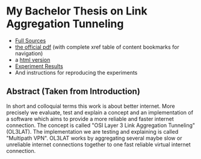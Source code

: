 # My Bachelor Thesis on Link Aggregation Tunneling
 * [Full Sources](Bachelorarbeit_english.tm)
 * [the official pdf](https://github.com/richi235/bachelor-thesis-link-aggregation-tunneling/raw/master/Bachelorarbeit_english.pdf) (with complete xref table of content bookmarks for navigation)
 * a [html version](https://richi235.github.io/bachelor-thesis-link-aggregation-tunneling/)
 * [Experiment Results](Anhang_CD_Daten/Experimente)
 * And instructions for reproducing the experiments
 
## Abstract (Taken from Introduction)

In short and colloquial terms this work is about better internet. 
More precisely we evaluate, test and explain a concept and an implementation of a software which aims to provide a more reliable and faster internet connection. The concept is called "OSI Layer 3 Link Aggregation Tunneling" (OL3LAT).
The implementation we are testing and explaining is called "Multipath VPN". OL3LAT works by aggregating several maybe slow or unreliable internet connections together to one fast reliable virtual internet connection.
